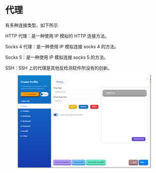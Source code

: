 # 代理

有多种连接类型，如下所示

HTTP 代理：是一种使用 IP 模拟的 HTTP 连接方法。

Socks 4 代理：是一种使用 IP 模拟连接 socks 4 的方法。

Socks 5：是一种使用 IP 模拟连接 socks 5 的方法。

SSH：SSH 上的代理是其他反检测软件所没有的创新。

<figure><img src="../.gitbook/assets/image.png" alt=""><figcaption></figcaption></figure>

